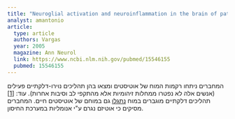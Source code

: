 ```yaml
---
title: "Neuroglial activation and neuroinflammation in the brain of patients with autism"
analyst: amantonio
article:
  type: article
  authors: Vargas
  year: 2005
  magazine: Ann Neurol
  link: https://www.ncbi.nlm.nih.gov/pubmed/15546155
  pubmed: 15546155
---
```


המחברים ניתחו רקמות המוח של אוטיסטים ומצאו בהן תהליכים נוירו-דלקתיים פעילים (אנשים אלה לא נפטרו ממחלות זיהומיות אלא מהתקפי לב וסיבות אחרות). עוד: [[1]](https://www.ncbi.nlm.nih.gov/pubmed/16151044)
תהליכים דלקתיים מוגברים במוח [נתגלו](https://www.ncbi.nlm.nih.gov/pubmed/23404112) גם במוחם של אוטיסטים חיים. המחברים מסיקים כי אוטיזם נגרם ע"י אנומליות במערכת החיסון.
